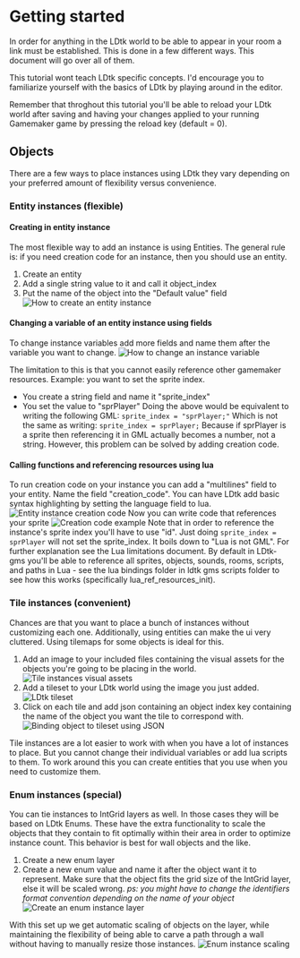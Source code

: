 # Getting started
In order for anything in the LDtk world to be able to appear in your room a link must be established. This is done in a few different ways. This document will go over all of them.

This tutorial wont teach LDtk specific concepts. I'd encourage you to familiarize yourself with the basics of LDtk by playing around in the editor.

Remember that throghout this tutorial you'll be able to reload your LDtk world after saving and having your changes applied to your running Gamemaker game by pressing the reload key (default = 0).

## Objects
There are a few ways to place instances using LDtk they vary depending on your preferred amount of flexibility versus convenience.

### Entity instances (flexible)
#### Creating in entity instance
The most flexible way to add an instance is using Entities.
The general rule is: if you need creation code for an instance, then you should use an entity.

1) Create an entity
2) Add a single string value to it and call it object_index
3) Put the name of the object into the "Default value" field
![How to create an entity instance](how-to-create-an-entity-instance.png)

#### Changing a variable of an entity instance using fields
To change instance variables add more fields and name them after the variable you want to change.
![How to change an instance variable](entity-instance-variable.png)

The limitation to this is that you cannot easily reference other gamemaker resources. Example: you want to set the sprite index.
- You create a string field and name it "sprite_index"
- You set the value to "sprPlayer"
Doing the above would be equivalent to writing the following GML:
`sprite_index = "sprPlayer;"`
Which is not the same as writing:
`sprite_index = sprPlayer;`
Because if sprPlayer is a sprite then referencing it in GML actually becomes a number, not a string. However, this problem can be solved by adding creation code.

#### Calling functions and referencing resources using lua
To run creation code on your instance you can add a "multilines" field to your entity. Name the field "creation_code". You can have LDtk add basic syntax highlighting by setting the language field to lua.
![Entity instance creation code](entity-instance-creation-code.png)
Now you can write code that references your sprite
![Creation code example](creation-code-example.png)
Note that in order to reference the instance's sprite index you'll have to use "id". Just doing `sprite_index = sprPlayer` will not set the sprite_index. It boils down to "Lua is not GML". For further explanation see the Lua limitations document. By default in LDtk-gms you'll be able to reference all sprites, objects, sounds, rooms, scripts, and paths in Lua - see the lua bindings folder in ldtk gms scripts folder to see how this works (specifically lua_ref_resources_init).

### Tile instances (convenient)
Chances are that you want to place a bunch of instances without customizing each one. Additionally, using entities can make the ui very cluttered. Using tilemaps for some objects is ideal for this.
1) Add an image to your included files containing the visual assets for the objects you're going to be placing in the world.
![Tile instances visual assets](tile-instances-visual-assets.png)
2) Add a tileset to your LDtk world using the image you just added.
![LDtk tileset](tile-instances-ldtk-tileset.png)
3) Click on each tile and add json containing an object index key containing the name of the object you want the tile to correspond with.
![Binding object to tileset using JSON](tile-instances-json-binding.png)

Tile instances are a lot easier to work with when you have a lot of instances to place.
But you cannot change their individual variables or add lua scripts to them.
To work around this you can create entities that you use when you need to customize them.

### Enum instances (special)
You can tie instances to IntGrid layers as well. In those cases they will be based on LDtk Enums.
These have the extra functionality to scale the objects that they contain to fit optimally within their area in order to optimize instance count.
This behavior is best for wall objects and the like.

1) Create a new enum layer
2) Create a new enum value and name it after the object want it to represent.
Make sure that the object fits the grid size of the IntGrid layer, else it will be scaled wrong.
*ps: you might have to change the identifiers format convention depending on the name of your object*
![Create an enum instance layer](enum-instance-create.png)

With this set up we get automatic scaling of objects on the layer, while maintaining the flexibility of being able to carve a path through a wall without having to manually resize those instances.
![Enum instance scaling](enum-instance-scaling.png)